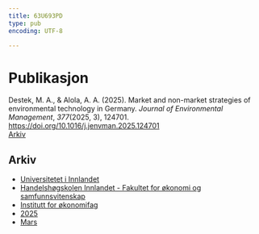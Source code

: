 ```yaml
---
title: 63U693PD
type: pub
encoding: UTF-8

---
```

<h1>Publikasjon</h1>
<article id="csl-bib-container-63U693PD" class="csl-bib-container">
  <div class="csl-bib-body"> <div class="csl-entry">Destek, M. A., &#38; Alola, A. A. (2025). Market and non-market strategies of environmental technology in Germany. <i>Journal of Environmental Management</i>, <i>377</i>(2025, 3), 124701. <a href="https://doi.org/10.1016/j.jenvman.2025.124701">https://doi.org/10.1016/j.jenvman.2025.124701</a></div> </div>
  <div class="csl-bib-buttons">
    <a href="#taxonomy-article-63U693PD" alt="archive" class="csl-bib-button">Arkiv</a>
  </div>
  <div id="csl-bib-meta-container-63U693PD"></div>
</article>
<div id="csl-bib-meta-63U693PD" class="csl-bib-meta">
  <article id="taxonomy-article-63U693PD" class="taxonomy-article">
    <h1>Arkiv</h1>
    <ul>
      <li><a href="{{< params subfolder >}}nn/archive/?key=3DCRN523">Universitetet i Innlandet</a></li>
      <li><a href="{{< params subfolder >}}nn/archive/?key=DU8Q9LN9">Handelshøgskolen Innlandet - Fakultet for økonomi og samfunnsvitenskap</a></li>
      <li><a href="{{< params subfolder >}}nn/archive/?key=3IQA89I8">Institutt for økonomifag</a></li>
      <li><a href="{{< params subfolder >}}nn/archive/?key=7XFLPQNF">2025</a></li>
      <li><a href="{{< params subfolder >}}nn/archive/?key=TMTKYIJM">Mars</a></li>
    </ul>
  </article>
</div>
